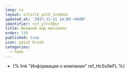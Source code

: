 ```yaml
---
lang: ru
layout: article_with_sidebar
updated_at: '2017-11-21 14:09 +0400'
identifier: ref_y7rcXQsr
title: Внешний вид магазина
order: 110
published: true
icon: paint brush
categories:
  - home
---
```

*   {% link "Информация о компании" ref_HcSs9eFL %}
